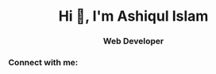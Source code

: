 <h1 align="center">Hi 👋, I'm Ashiqul Islam</h1>
<h3 align="center">Web Developer</h3>

<h3 align="left">Connect with me:</h3>
<p align="left">
</p>
